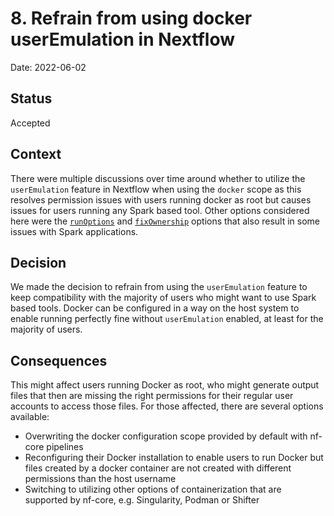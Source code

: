 # 8. Refrain from using docker userEmulation in Nextflow

Date: 2022-06-02

## Status

Accepted

## Context

There were multiple discussions over time around whether to utilize the
`userEmulation` feature in Nextflow when using the `docker` scope as this
resolves permission issues with users running docker as root but causes issues
for users running any Spark based tool. Other options considered here were the
[`runOptions`](https://www.nextflow.io/docs/latest/config.html#scope-docker) and
[`fixOwnership`](https://www.nextflow.io/docs/latest/config.html#scope-docker)
options that also result in some issues with Spark applications.

## Decision

We made the decision to refrain from using the `userEmulation` feature to keep
compatibility with the majority of users who might want to use Spark based
tools. Docker can be configured in a way on the host system to enable running
perfectly fine without `userEmulation` enabled, at least for the majority of
users.

## Consequences

This might affect users running Docker as root, who might generate output files
that then are missing the right permissions for their regular user accounts to
access those files. For those affected, there are several options available:

- Overwriting the docker configuration scope provided by default with nf-core
  pipelines
- Reconfiguring their Docker installation to enable users to run Docker but
  files created by a docker container are not created with different permissions
  than the host username
- Switching to utilizing other options of containerization that are supported by
  nf-core, e.g. Singularity, Podman or Shifter

